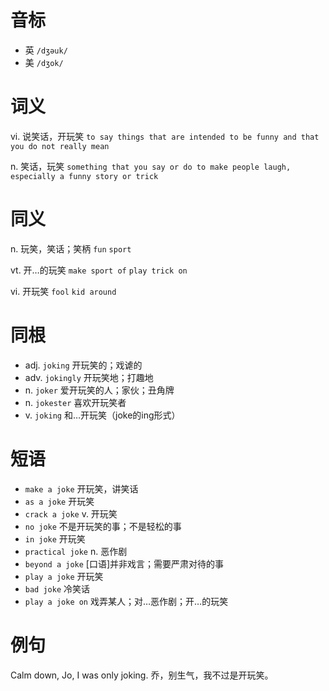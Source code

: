 # 音标

- 英 `/dʒəuk/`
- 美 `/dʒok/`

# 词义

vi. 说笑话，开玩笑
`to say things that are intended to be funny and that you do not really mean`

n. 笑话，玩笑
`something that you say or do to make people laugh, especially a funny story or trick`

# 同义

n. 玩笑，笑话；笑柄
`fun` `sport`

vt. 开…的玩笑
`make sport of` `play trick on`

vi. 开玩笑
`fool` `kid around`

# 同根

- adj. `joking` 开玩笑的；戏谑的
- adv. `jokingly` 开玩笑地；打趣地
- n. `joker` 爱开玩笑的人；家伙；丑角牌
- n. `jokester` 喜欢开玩笑者
- v. `joking` 和…开玩笑（joke的ing形式）

# 短语

- `make a joke` 开玩笑，讲笑话
- `as a joke` 开玩笑
- `crack a joke` v. 开玩笑
- `no joke` 不是开玩笑的事；不是轻松的事
- `in joke` 开玩笑
- `practical joke` n. 恶作剧
- `beyond a joke` [口语]并非戏言；需要严肃对待的事
- `play a joke` 开玩笑
- `bad joke` 冷笑话
- `play a joke on` 戏弄某人；对…恶作剧；开…的玩笑

# 例句

Calm down, Jo, I was only joking.
乔，别生气，我不过是开玩笑。


